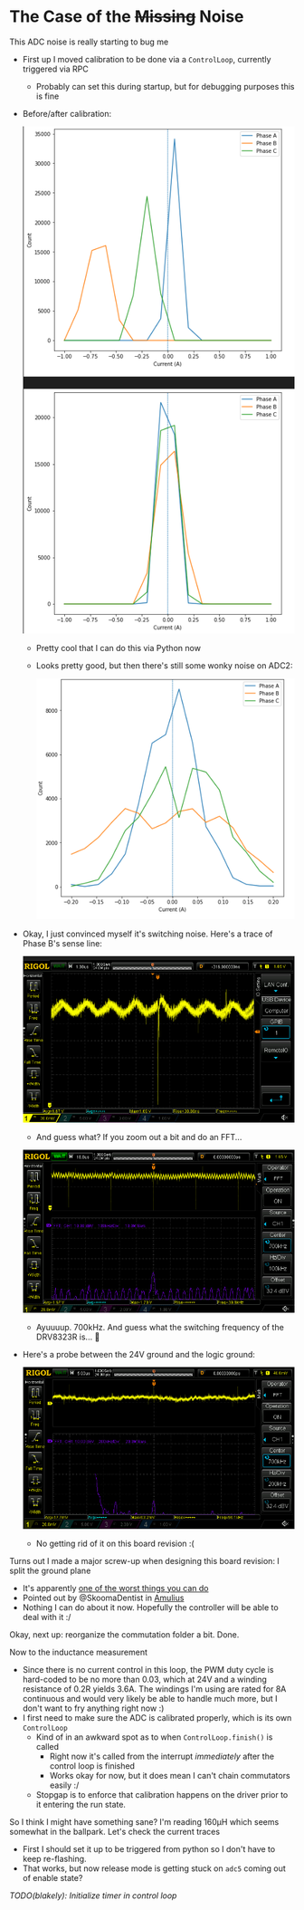 # The Case of the ~~Missing~~ Noise

This ADC noise is really starting to bug me
- First up I moved calibration to be done via a `ControlLoop`, currently triggered via RPC
  - Probably can set this during startup, but for debugging purposes this is fine
- Before/after calibration:

  ![](images/2021-09-10-11-27-52.png)
  - Pretty cool that I can do this via Python now
  - Looks pretty good, but then there's still some wonky noise on ADC2:

    ![](images/2021-09-10-11-32-01.png)
- Okay, I just convinced myself it's switching noise. Here's a trace of Phase B's sense line:

  ![](images/2021-09-10-12-22-03.png)

  - And guess what? If you zoom out a bit and do an FFT...

  ![](images/2021-09-10-12-22-36.png)

  - Ayuuuup. 700kHz. And guess what the switching frequency of the DRV8323R is... :woozy_face:

- Here's a probe between the 24V ground and the logic ground:

  ![](images/2021-09-10-12-33-27.png)

  - No getting rid of it on this board revision :(

Turns out I made a major screw-up when designing this board revision: I split the ground plane
- It's apparently [one of the worst things you can do](https://learnemc.com/some-of-the-worst-emc-design-guidelines)
- Pointed out by @SkoomaDentist in [Amulius](https://discord.me/amuliusengineeringchill)
- Nothing I can do about it now. Hopefully the controller will be able to deal with it :/

Okay, next up: reorganize the commutation folder a bit. Done.

Now to the inductance measurement
- Since there is no current control in this loop, the PWM duty cycle is hard-coded to be no more than 0.03, which at 24V and a winding resistance of 0.2R yields 3.6A. The windings I'm using are rated for 8A continuous and would very likely be able to handle much more, but I don't want to fry anything right now :)
- I first need to make sure the ADC is calibrated properly, which is its own `ControlLoop`
  - Kind of in an awkward spot as to when `ControlLoop.finish()` is called
    - Right now it's called from the interrupt _immediately_ after the control loop is finished
    - Works okay for now, but it does mean I can't chain commutators easily :/
  - Stopgap is to enforce that calibration happens on the driver prior to it entering the run state.

So I think I might have something sane? I'm reading 160μH which seems somewhat in the ballpark. Let's check the current traces
- First I should set it up to be triggered from python so I don't have to keep re-flashing.
- That works, but now release mode is getting stuck on `adc5` coming out of enable state?

_TODO(blakely): Initialize timer in control loop_
